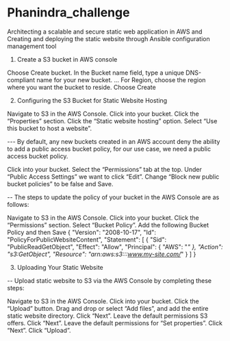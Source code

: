 # Phanindra_challenge
Architecting a scalable and secure static web application in AWS and Creating and deploying the static website through Ansible configuration management tool 

1. Create a S3 bucket in AWS console

Choose Create bucket.
In the Bucket name field, type a unique DNS-compliant name for your new bucket. ...
For Region, choose the region where you want the bucket to reside.
Choose Create

2. Configuring the S3 Bucket for Static Website Hosting

Navigate to S3 in the AWS Console.
Click into your bucket.
Click the “Properties” section.
Click the “Static website hosting” option.
Select “Use this bucket to host a website”.

--- By default, any new buckets created in an AWS account deny the ability to add a public access bucket policy, for our use case, we need a public access bucket policy. 

Click into your bucket.
Select the “Permissions” tab at the top.
Under “Public Access Settings” we want to click “Edit”.
Change “Block new public bucket policies” to be false and Save.

-- The steps to update the policy of your bucket in the AWS Console are as follows:

Navigate to S3 in the AWS Console.
Click into your bucket.
Click the “Permissions” section.
Select “Bucket Policy”.
Add the following Bucket Policy and then Save
{
    "Version": "2008-10-17",
    "Id": "PolicyForPublicWebsiteContent",
    "Statement": [
        {
            "Sid": "PublicReadGetObject",
            "Effect": "Allow",
            "Principal": {
                "AWS": "*"
            },
            "Action": "s3:GetObject",
            "Resource": "arn:aws:s3:::www.my-site.com/*"
        }
    ]
}

3. Uploading Your Static Website 

-- Upload static website to S3 via the AWS Console by completing these steps:

Navigate to S3 in the AWS Console.
Click into your bucket.
Click the “Upload” button.
Drag and drop or select “Add files”, and add the entire static website directory.
Click “Next”.
Leave the default permissions S3 offers.
Click “Next”.
Leave the default permissions for “Set properties”.
Click “Next”.
Click “Upload”.




